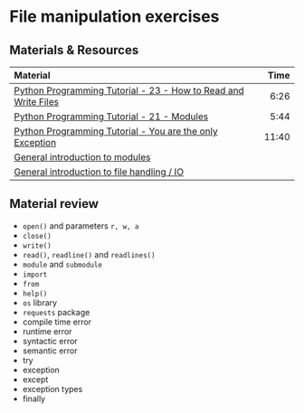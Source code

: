 # File manipulation exercises

## Materials & Resources

| Material | Time |
|:---------|-----:|
| [Python Programming Tutorial - 23 - How to Read and Write Files](https://www.youtube.com/watch?v=YV6qm6erphk) | 6:26 |
| [Python Programming Tutorial - 21 - Modules](https://www.youtube.com/watch?v=WN4A6iJOUns) | 5:44 |
| [Python Programming Tutorial - You are the only Exception](https://www.youtube.com/watch?v=1cCU0owdiR4) | 11:40 |
| [General introduction to modules](http://pymbook.readthedocs.org/en/latest/modules.html) ||
| [General introduction to file handling / IO](http://pymbook.readthedocs.org/en/latest/file.html) ||


## Material review
 - `open()` and parameters `r, w, a`
 - `close()`
 - `write()`
 - `read()`, `readline()` and `readlines()`
 - `module` and `submodule`
 - `import`
 - `from`
 - `help()`
 - `os` library
 - `requests` package
 - compile time error
 - runtime error
 - syntactic error
 - semantic error
 - try
 - exception
 - except
 - exception types
 - finally
